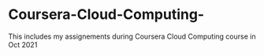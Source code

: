 # Coursera-Cloud-Computing-
This includes my assignements during Coursera Cloud Computing course in Oct 2021
